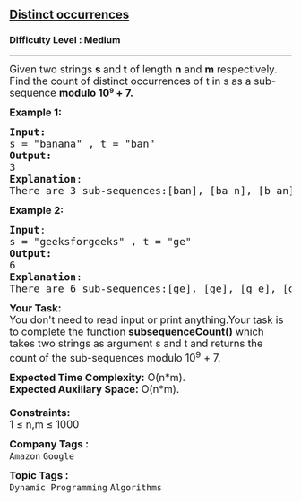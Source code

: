 <h2><a href="https://www.geeksforgeeks.org/problems/distinct-occurrences/1">Distinct occurrences</a></h2><h3>Difficulty Level : Medium</h3><hr><div class="problems_problem_content__Xm_eO"><p><span style="font-size: 18px;">Given two strings <strong>s </strong>and<strong> t</strong> of length <strong>n</strong> and <strong>m</strong> respectively. Find the count of distinct occurrences of t in s as a sub-sequence </span><strong><span style="font-size: 18px;">modulo&nbsp;10</span><sup>9</sup></strong><span style="font-size: 18px;"><strong> + 7.</strong></span></p>
<p><span style="font-size: 18px;"><strong>Example 1:</strong></span></p>
<pre><span style="font-size: 18px;"><strong>Input:</strong>
s = "banana" , t = "ban"
<strong>Output:</strong> <br>3
<strong>Explanation</strong>: <br>There are 3 sub-sequences:[ban], [ba n], [b an].</span>
</pre>
<p><span style="font-size: 18px;"><strong>Example 2:</strong></span></p>
<pre><span style="font-size: 18px;"><strong>Input</strong>:
s = "geeksforgeeks" , t = "ge"
<strong>Output:</strong> <br>6
<strong>Explanation</strong>: <br>There are 6 sub-sequences:[ge], [ge], [g e], [g e] [g e] and [g e].</span>
</pre>
<p><span style="font-size: 18px;"><strong>Your Task:</strong><br>You don't need to read input or print anything.Your task is to complete the function&nbsp;<strong>subsequenceCount()</strong> which takes two strings as argument s and t and returns the count of the sub-sequences modulo 10<sup>9</sup> + 7.</span></p>
<p><span style="font-size: 18px;"><strong>Expected Time Complexity:</strong>&nbsp;O(n*m).<br><strong>Expected Auxiliary Space:</strong>&nbsp;O(n*m).<br><br><strong>Constraints:</strong><br>1 ≤ n,m ≤ 1000<br></span></p></div><p><span style=font-size:18px><strong>Company Tags : </strong><br><code>Amazon</code>&nbsp;<code>Google</code>&nbsp;<br><p><span style=font-size:18px><strong>Topic Tags : </strong><br><code>Dynamic Programming</code>&nbsp;<code>Algorithms</code>&nbsp;